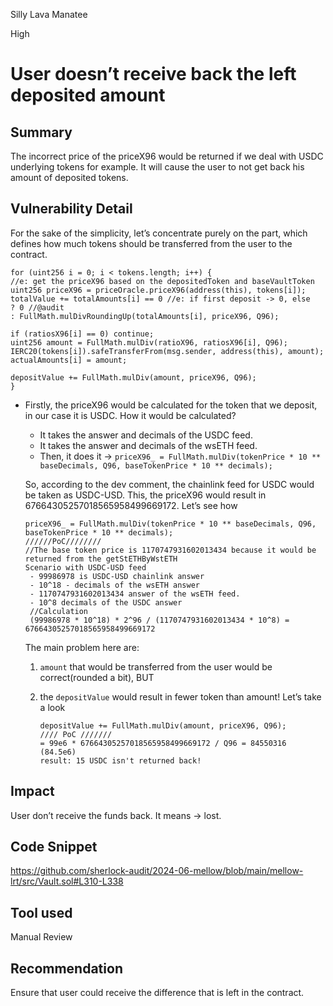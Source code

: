 Silly Lava Manatee

High

# User doesn’t receive back the left deposited amount

## Summary
The incorrect price of the priceX96 would be returned if we deal with USDC underlying tokens for example. It will cause the user to not get back his amount of deposited tokens.

## Vulnerability Detail
For the sake of the simplicity, let’s concentrate purely on the part, which defines how much tokens should be transferred from the user to the contract.

```solidity
for (uint256 i = 0; i < tokens.length; i++) {
//e: get the priceX96 based on the depositedToken and baseVaultToken
uint256 priceX96 = priceOracle.priceX96(address(this), tokens[i]);
totalValue += totalAmounts[i] == 0 //e: if first deposit -> 0, else 
? 0 //@audit 
: FullMath.mulDivRoundingUp(totalAmounts[i], priceX96, Q96); 

if (ratiosX96[i] == 0) continue;
uint256 amount = FullMath.mulDiv(ratioX96, ratiosX96[i], Q96);
IERC20(tokens[i]).safeTransferFrom(msg.sender, address(this), amount);
actualAmounts[i] = amount;

depositValue += FullMath.mulDiv(amount, priceX96, Q96);
}
```

- Firstly, the priceX96 would be calculated for the token that we deposit, in our case it is USDC. How it would be calculated?
    - It takes the answer and decimals of the USDC feed.
    - It takes the answer and decimals of the wsETH feed.
    - Then, it does it → 
    `priceX96_ = FullMath.mulDiv(tokenPrice * 10 ** baseDecimals, Q96, baseTokenPrice * 10 ** decimals);`
    
    So, according to the dev comment, the chainlink feed for USDC would be taken as USDC-USD. This, the priceX96 would result in 67664305257018565958499669172. Let’s see how
    
    ```solidity
    priceX96_ = FullMath.mulDiv(tokenPrice * 10 ** baseDecimals, Q96, baseTokenPrice * 10 ** decimals);
    //////PoC////////
    //The base token price is 1170747931602013434 because it would be returned from the getStETHByWstETH
    Scenario with USDC-USD feed
     - 99986978 is USDC-USD chainlink answer
     - 10^18 - decimals of the wsETH answer
     - 1170747931602013434 answer of the wsETH feed.
     - 10^8 decimals of the USDC answer
     //Calculation
     (99986978 * 10^18) * 2^96 / (1170747931602013434 * 10^8) = 67664305257018565958499669172
    ```
    
    The main problem here are: 
    1. `amount` that would be transferred from the user would be correct(rounded a bit), BUT
    2. the `depositValue` would result in fewer token than amount! Let’s take a look 
        
        ```solidity
        depositValue += FullMath.mulDiv(amount, priceX96, Q96);
        //// PoC ///////
        = 99e6 * 67664305257018565958499669172 / Q96 = 84550316 (84.5e6) 
        result: 15 USDC isn't returned back!
        ```

## Impact
User don’t receive the funds back. It means → lost.

## Code Snippet
https://github.com/sherlock-audit/2024-06-mellow/blob/main/mellow-lrt/src/Vault.sol#L310-L338

## Tool used
Manual Review

## Recommendation
Ensure that user could receive the difference that is left in the contract.

